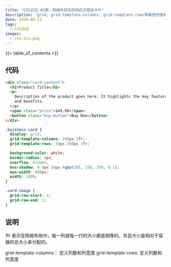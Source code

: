 ```yaml
---
title: "CSS日记 #2期：网格布局实现响应式商品卡片"
description: "grid, grid-template-columns, grid-template-rows等属性的使用"
date: 2024-09-13
tags:
  - CSS日记
images:
  - css-2/a.png
---
```


{{< table_of_contents >}}

## 代码

```html
<div class="card-content">
  <h2>Product Title</h2>
  <p>
    Description of the product goes here. It highlights the key features
    and benefits.
  </p>
  <span class="price">$49.99</span>
  <button class="buy-button">Buy Now</button>
</div>
```

```css
.business-card {
  display: grid;
  grid-template-columns: 200px 1fr;
  grid-template-rows: 50px 200px 1fr;

  background-color: white;
  border-radius: 8px;
  overflow: hidden;
  box-shadow: 0 4px 10px rgba(185, 156, 156, 0.1);
  max-width: 800px;
  width: 100%;
}

.card-image {
  grid-row-start: 1;
  grid-row-end: 2;
}

```


## 说明

1fr 表示在网格布局中，每一列或每一行的大小都是相等的，并且大小是相对于容器的总大小来分配的。

grid-template-columns： 定义列数和列宽度
grid-template-rows: 定义列数和列宽度




